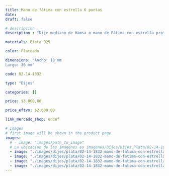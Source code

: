 ```yaml
---
title: Mano de fátima con estrella 6 puntas
date: 
draft: false

# descripcion
description : "Dije mediano de Hamsa o mano de Fátima con estrella protectora de 6 puntas. La mano de Fátima es un símbolo que representa la protección y la prevención del mal de ojo y las malas energías, y que, además, brinda fidelidad, amor o lealtad."

materials: Plata 925

color: Plateado

dimensions: "Ancho: 18 mm 
Largo: 30 mm"

code: 02-14-1832

type: "Dijes"

categories: []

price: $3.060,00

price_eftvo: $2.600,00

link_mercado_shop: undef

# Images
# first image will be shown in the product page
images:
  # - image: "images/path_to_image"
  # La ubicacion de las imagenes es imagenes/Dijes/Dijes.Plata/02-14-1832-mano-de-fatima-con-estrella-6-puntas
  - image: "./images/dijes/plata/02-14-1832-mano-de-fatima-con-estrella-6-puntas_a.jpg"
  - image: "./images/dijes/plata/02-14-1832-mano-de-fatima-con-estrella-6-puntas_b.jpg"
  - image: "./images/dijes/plata/02-14-1832-mano-de-fatima-con-estrella-6-puntas_c.jpg"
  - image: "./images/dijes/plata/02-14-1832-mano-de-fatima-con-estrella-6-puntas_d.jpg"
---
```

